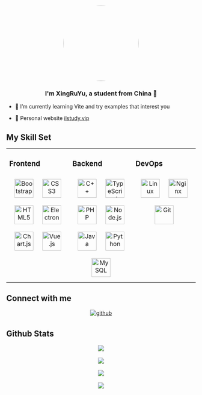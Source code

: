 <div align="center"> 
    <img src="https://avatars.githubusercontent.com/u/74746021" align="center" height="" width="200" style="border-radius: 50%;" /> </div>       
<h3 align="center">I'm XingRuYu, a student from China 🚀</h3> 

- 🌱 I’m currently learning Vite and  try examples that interest you

- 🔗 Personal website [ilstudy.vip](http://ilstudy.vip)      
     

## My Skill Set

<table>
	<tr>
		<td valign="top" width="33%">    
			<h3> Frontend</h3>  
            <div align="center">  
              <a href="https://getbootstrap.com/docs/3.4/javascript/" target="_blank"><img style="margin: 10px" src="https://profilinator.rishav.dev/skills-assets/bootstrap-plain.svg" alt="Bootstrap" height="50" /></a>   
              <a href="https://www.w3schools.com/css/" target="_blank"><img style="margin: 10px" src="https://profilinator.rishav.dev/skills-assets/css3-original-wordmark.svg" alt="CSS3" height="50" /></a>   
              <a href="https://en.wikipedia.org/wiki/HTML5" target="_blank"><img style="margin: 10px" src="https://profilinator.rishav.dev/skills-assets/html5-original-wordmark.svg" alt="HTML5" height="50" /></a>   
              <a href="https://www.electronjs.org/" target="_blank"><img style="margin: 10px" src="https://profilinator.rishav.dev/skills-assets/electron-original.svg" alt="Electron" height="50" /></a>    
              <a href="https://www.chartjs.org/" target="_blank"><img style="margin: 10px" src="https://profilinator.rishav.dev/skills-assets/logo-title.svg" alt="Chart.js" height="50" /></a> 
              <a href="https://vuejs.org/" target="_blank"><img style="margin: 10px" src="https://profilinator.rishav.dev/skills-assets/vuejs-original-wordmark.svg" alt="Vue.js" height="50" /></a>  
            </div>  
          </td>
        <td valign="top" width="33%">   
        <h3> Backend </h3>  
        <div align="center">  
          <a href="https://www.cplusplus.com/" target="_blank"><img style="margin: 10px" src="https://profilinator.rishav.dev/skills-assets/cplusplus-original.svg" alt="C++" height="50" /></a>  
          <a href="https://www.typescriptlang.org/" target="_blank"><img style="margin: 10px" src="https://profilinator.rishav.dev/skills-assets/typescript-original.svg" alt="TypeScript" height="50" /></a>   
          <a href="https://www.php.net/" target="_blank"><img style="margin: 10px" src="https://profilinator.rishav.dev/skills-assets/php-original.svg" alt="PHP" height="50" /></a> 
          <a href="https://nodejs.org/" target="_blank"><img style="margin: 10px" src="https://profilinator.rishav.dev/skills-assets/nodejs-original-wordmark.svg" alt="Node.js" height="50" /></a> 
          <a href="https://nodejs.org/" target="_blank"><img style="margin: 10px" src="https://profilinator.rishav.dev/skills-assets/java-original-wordmark.svg" alt="Java" height="50" /></a> 
          <a href="https://www.python.org/" target="_blank"><img style="margin: 10px" src="https://profilinator.rishav.dev/skills-assets/python-original.svg" alt="Python" height="50" /></a>
          <a href="https://www.mysql.com/" target="_blank"><img style="margin: 10px" src="https://profilinator.rishav.dev/skills-assets/mysql-original-wordmark.svg" alt="MySQL" height="50" /></a>   
        </div>  
      </td>
      <td valign="top" width="33%">   
        <h3> DevOps </h3>    
        <div align="center">  
          <a href="https://www.linux.org/" target="_blank"><img style="margin: 10px" src="https://profilinator.rishav.dev/skills-assets/linux-original.svg" alt="Linux" height="50" /></a>   
          <a href="https://www.linux.org/" target="_blank"><img style="margin: 10px" src="https://profilinator.rishav.dev/skills-assets/nginx-original.svg" alt="Nginx" height="50" /></a>   
          <a href="https://github.com/" target="_blank"><img style="margin: 10px" src="https://profilinator.rishav.dev/skills-assets/git-scm-icon.svg" alt="Git" height="50" /></a>   
        </div>  
      </td>
    </tr>
  </table>
  
## Connect with me

<div align="center"> 
  <a href="https://github.com/xing403" target="_blank"> <img src=https://img.shields.io/badge/github-%2324292e.svg?&style=for-the-badge&logo=github&logoColor=white alt=github style="margin-bottom: 5px;" /> </a>   
</div>

## Github Stats   

<div align="center"><img src="https://github-readme-stats.vercel.app/api?username=xing403&show_icons=true&count_private=true&hide_border=true" align="center" /></div>    
<br/> 

<div align="center"><img src="https://komarev.com/ghpvc/?username=xing403&&style=flat-square" align="center" /> </div>      
<br/> 

<div align="center"><img src="https://github-readme-activity-graph.vercel.app/graph?username=xing403&theme=xcode" /> </div> 
<br/> 

<div align="center"> <img src="https://profile-counter.glitch.me/xing403/count.svg" /> </div>
